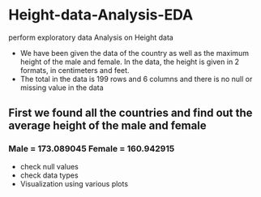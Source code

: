 # Height-data-Analysis-EDA
perform exploratory data Analysis on Height data 

* We have been given the data of the country as well as the maximum height of the male and female. In the data, the height is given in 2 formats, in centimeters and feet.
* The total in the data is 199 rows and 6 columns and there is no null or missing value in the data
## First we found all the countries and find out the average height of the male and female
### Male = 173.089045 Female = 160.942915

- check null values
- check data types
- Visualization using various plots

